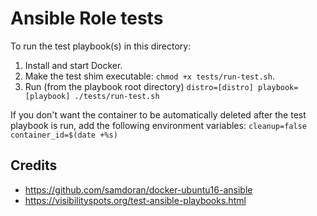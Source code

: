# Ansible Role tests

To run the test playbook(s) in this directory:

  1. Install and start Docker.
  2. Make the test shim executable: `chmod +x tests/run-test.sh`.
  3. Run (from the playbook root directory) `distro=[distro] playbook=[playbook] ./tests/run-test.sh`

If you don't want the container to be automatically deleted after the test playbook is run, add the following environment variables: `cleanup=false container_id=$(date +%s)`

## Credits

- https://github.com/samdoran/docker-ubuntu16-ansible
- https://visibilityspots.org/test-ansible-playbooks.html